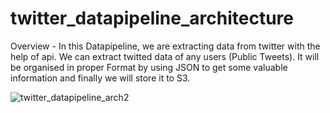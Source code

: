 # twitter_datapipeline_architecture

Overview - In this Datapipeline, we are extracting data from twitter with the help of api.
          We can extract twitted data of any users (Public Tweets). It will be organised in proper
          Format by using JSON to get some valuable information and finally we will store it to S3.

![twitter_datapipeline_arch2](https://github.com/KadamAkshay5595/twitter_datapipeline/assets/135830881/74c4fd0e-24c7-4afa-a2af-2a39277c70cb)
